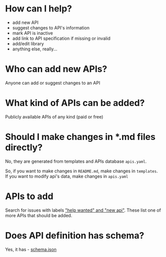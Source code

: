 # How can I help?
- add new API
- suggest changes to API's information
- mark API is inactive  
- add link to API specification if missing or invalid
- add/edit library
- anything else, really...

# Who can add new APIs?
Anyone can add or suggest changes to an API

# What kind of APIs can be added?
Publicly available APIs of any kind (paid or free)

# Should I make changes in *.md files directly?
No, they are generated from templates and APIs database `apis.yaml`.

So, if you want to make changes in `README.md`, make changes in `templates`. 
If you want to modify api's data, make changes in `apis.yaml`

# APIs to add
Search for issues with labels ["help wanted" and "new api"](https://github.com/apis-list/apis-list/issues?q=is%3Aissue+is%3Aopen+label%3A"new+api"+label%3A"new+api"). These list one of more APIs that should be added.

# Does API definition has schema?
Yes, it has - [schema.json](https://github.com/apis-list/apis-list/blob/main/schema.json)
